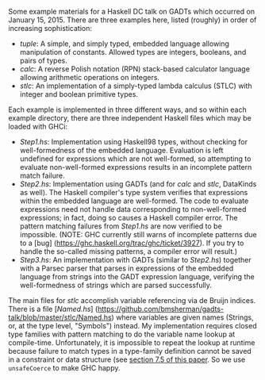 Some example materials for a Haskell DC talk on GADTs
which occurred on January 15, 2015. There are three examples here,
listed (roughly) in order of increasing sophistication:
 
 - *tuple*: A simple, and simply typed, embedded language allowing
   manipulation of constants. Allowed types are integers, booleans,
   and pairs of types.
 - *calc*: A reverse Polish notation (RPN) stack-based calculator
   language allowing arithmetic operations on integers.
 - *stlc*: An implementation of a simply-typed lambda calculus (STLC)
   with integer and boolean primitive types.
   
Each example is implemented in three different ways, and so within
each example directory, there are three independent Haskell files
which may be loaded with GHCi:

- *Step1.hs*: Implementation using Haskell98 types, without checking
  for well-formedness of the embedded language. Evaluation is left
  undefined for expressions which are not well-formed, so attempting
  to evaluate non-well-formed expressions results in an incomplete 
  pattern match failure.
- *Step2.hs*: Implementation using GADTs (and for *calc* and *stlc*,
  DataKinds as well). The Haskell compiler's type system verifies
  that expressions within the embedded language are well-formed.
  The code to evaluate expressions need not handle data corresponding
  to non-well-formed expressions; in fact, doing so causes a Haskell
  compiler error. The pattern matching failures from *Step1.hs* are
  now verified to be impossible. (NOTE: GHC currently still warns of
  incomplete patterns due to a [bug]
  (https://ghc.haskell.org/trac/ghc/ticket/3927). If you try to
  handle the so-called missing patterns, a compiler error will
  result.)
- *Step3.hs*: An implementation with GADTs (similar to *Step2.hs*)
  together with a Parsec parser that parses in expressions of the
  embedded language from strings into the GADT expression language,
  verifying the well-formedness of strings which are parsed successfully.
  
The main files for *stlc* accomplish variable referencing via de
Bruijn indices. There is a file [*Named.hs*]
(https://github.com/bmsherman/gadts-talk/blob/master/stlc/Named.hs)
where variables are given names (Strings, or, at the type level,
"Symbols") instead. My implementation requires closed type families
with pattern matching to do the variable name lookup at compile-time.
Unfortunately, it is impossible to repeat the lookup at runtime
because failure to match types in a type-family definition cannot be
saved in a constraint or data structure (see
[section 7.5 of this paper](http://www.cis.upenn.edu/~eir/papers/2014/axioms/axioms-extended.pdf).
So we use `unsafeCoerce`
to make GHC happy.


